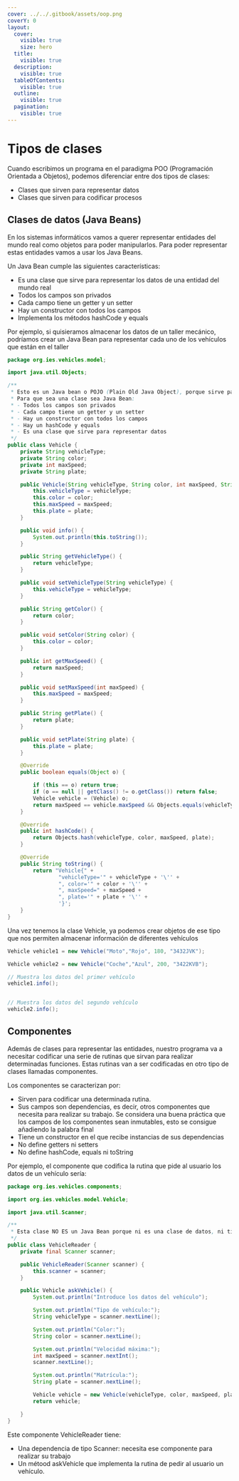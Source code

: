 ```yaml
---
cover: ../../.gitbook/assets/oop.png
coverY: 0
layout:
  cover:
    visible: true
    size: hero
  title:
    visible: true
  description:
    visible: true
  tableOfContents:
    visible: true
  outline:
    visible: true
  pagination:
    visible: true
---
```


# Tipos de clases

Cuando escribimos un programa en el paradigma POO (Programación Orientada a Objetos), podemos diferenciar entre dos tipos de clases:

* Clases que sirven para representar datos
* Clases que sirven para codificar procesos

## Clases de datos (Java Beans)

En los sistemas informáticos vamos a querer representar entidades del mundo real como objetos para poder manipularlos. Para poder representar estas entidades vamos a usar los Java Beans.

Un Java Bean cumple las siguientes características:

* Es una clase que sirve para representar los datos de una entidad del mundo real
* Todos los campos son privados
* Cada campo tiene un getter y un setter
* Hay un constructor con todos los campos
* Implementa los métodos hashCode y equals

Por ejemplo, si quisieramos almacenar los datos de un taller mecánico, podríamos crear un Java Bean para representar cada uno de los vehículos que están en el taller

```java
package org.ies.vehicles.model;

import java.util.Objects;

/**
 * Esto es un Java bean o POJO (Plain Old Java Object), porque sirve para guardar los datos de un vehiculo.
 * Para que sea una clase sea Java Bean:
 * - Todos los campos son privados
 * - Cada campo tiene un getter y un setter
 * - Hay un constructor con todos los campos
 * - Hay un hashCode y equals
 * - Es una clase que sirve para representar datos
 */
public class Vehicle {
    private String vehicleType;
    private String color;
    private int maxSpeed;
    private String plate;

    public Vehicle(String vehicleType, String color, int maxSpeed, String plate) {
        this.vehicleType = vehicleType;
        this.color = color;
        this.maxSpeed = maxSpeed;
        this.plate = plate;
    }

    public void info() {
        System.out.println(this.toString());
    }

    public String getVehicleType() {
        return vehicleType;
    }

    public void setVehicleType(String vehicleType) {
        this.vehicleType = vehicleType;
    }

    public String getColor() {
        return color;
    }

    public void setColor(String color) {
        this.color = color;
    }

    public int getMaxSpeed() {
        return maxSpeed;
    }

    public void setMaxSpeed(int maxSpeed) {
        this.maxSpeed = maxSpeed;
    }

    public String getPlate() {
        return plate;
    }

    public void setPlate(String plate) {
        this.plate = plate;
    }

    @Override
    public boolean equals(Object o) {

        if (this == o) return true;
        if (o == null || getClass() != o.getClass()) return false;
        Vehicle vehicle = (Vehicle) o;
        return maxSpeed == vehicle.maxSpeed && Objects.equals(vehicleType, vehicle.vehicleType) && Objects.equals(color, vehicle.color) && Objects.equals(plate, vehicle.plate);
    }

    @Override
    public int hashCode() {
        return Objects.hash(vehicleType, color, maxSpeed, plate);
    }

    @Override
    public String toString() {
        return "Vehicle{" +
                "vehicleType='" + vehicleType + '\'' +
                ", color='" + color + '\'' +
                ", maxSpeed=" + maxSpeed +
                ", plate='" + plate + '\'' +
                '}';
    }
}

```

Una vez tenemos la clase Vehicle, ya podemos crear objetos de ese tipo que nos permiten almacenar información de diferentes vehículos



```java
Vehicle vehicle1 = new Vehicle("Moto","Rojo", 180, "3432JVK");

Vehicle vehicle2 = new Vehicle("Coche","Azul", 200, "3422KVB");

// Muestra los datos del primer vehículo
vehicle1.info();


// Muestra los datos del segundo vehículo
vehicle2.info();
```

## Componentes

Además de clases para representar las entidades, nuestro programa va a necesitar codificar una serie de rutinas que sirvan para realizar determinadas funciones. Estas rutinas van a ser codificadas en otro tipo de clases llamadas componentes.

Los componentes se caracterizan por:

* Sirven para codificar una determinada rutina.
* Sus campos son dependencias, es decir, otros componentes que necesita para realizar su trabajo. Se considera una buena práctica que los campos de los componentes sean inmutables, esto se consigue añadiendo la palabra final
* Tiene un constructor en el que recibe instancias de sus dependencias
* No define getters ni setters
* No define hashCode, equals ni toString

Por ejemplo, el componente que codifica la rutina que pide al usuario los datos de un vehículo sería:

```java
package org.ies.vehicles.components;

import org.ies.vehicles.model.Vehicle;

import java.util.Scanner;

/**
 * Esta clase NO ES un Java Bean porque ni es una clase de datos, ni tiene getters y setters
 */
public class VehicleReader {
    private final Scanner scanner;

    public VehicleReader(Scanner scanner) {
        this.scanner = scanner;
    }

    public Vehicle askVehicle() {
        System.out.println("Introduce los datos del vehículo");

        System.out.println("Tipo de vehículo:");
        String vehicleType = scanner.nextLine();

        System.out.println("Color:");
        String color = scanner.nextLine();

        System.out.println("Velocidad máxima:");
        int maxSpeed = scanner.nextInt();
        scanner.nextLine();

        System.out.println("Matrícula:");
        String plate = scanner.nextLine();

        Vehicle vehicle = new Vehicle(vehicleType, color, maxSpeed, plate);
        return vehicle;

    }
}

```



Este componente VehicleReader tiene:

* Una dependencia de tipo Scanner: necesita ese componente para realizar su trabajo
* Un métood askVehicle que implementa la rutina de pedir al usuario un vehículo.

